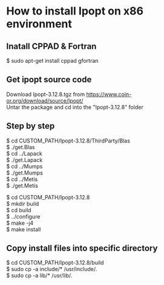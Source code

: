 # How to install Ipopt on x86 environment  

## Inatall CPPAD & Fortran  
$ sudo apt-get install cppad gfortran  
    
## Get ipopt source code    
Download Ipopt-3.12.8.tgz from https://www.coin-or.org/download/source/Ipopt/  
Untar the package and cd into the "Ipopt-3.12.8" folder  
  
## Step by step   
$ cd CUSTOM_PATH/Ipopt-3.12.8/ThirdParty/Blas  
$ ./get.Blas    
$ cd ../Lapack  
$ ./get.Lapack  
$ cd ../Mumps  
$ ./get.Mumps  
$ cd ../Metis  
$ ./get.Metis  
   
$ cd CUSTOM_PATH/Ipopt-3.12.8  
$ mkdir build  
$ cd build  
$ ../configure  
$ make -j4  
$ make install  
    
## Copy install files into specific directory 
$ cd CUSTOM_PATH/Ipopt-3.12.8/build  
$ sudo cp -a include/* /usr/include/.  
$ sudo cp -a lib/* /usr/lib/.  
